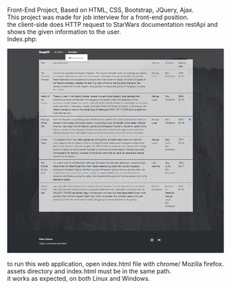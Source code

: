 Front-End Project, Based on HTML, CSS, Bootstrap, JQuery, Ajax.\
This project was made for job interview for a front-end position.\
the client-side does HTTP request to StarWars documentation restApi and shows the given information to the user.\
Index.php:

![Image description](https://github.com/Haimzis/Starwars_filmsDoc_restAPI/blob/master/index.png)

to run this web application, open index.html file with chrome/ Mozilla firefox.\
assets directory and index.html must be in the same path.\
it works as expected, on both Linux and Windows.

